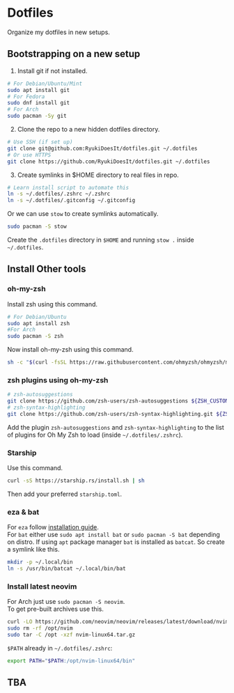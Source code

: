# Dotfiles

Organize my dotfiles in new setups.

## Bootstrapping on a new setup

1. Install git if not installed.

```zsh
# For Debian/Ubuntu/Mint
sudo apt install git
# For Fedora
sudo dnf install git
# For Arch
sudo pacman -Sy git
```

2. Clone the repo to a new hidden dotfiles directory.

```zsh
# Use SSH (if set up)
git clone git@github.com:RyukiDoesIt/dotfiles.git ~/.dotfiles
# Or use HTTPS
git clone https://github.com/RyukiDoesIt/dotfiles.git ~/.dotfiles
```

3. Create symlinks in $HOME directory to real files in repo.

```zsh
# Learn install script to automate this
ln -s ~/.dotfiles/.zshrc ~/.zshrc
ln -s ~/.dotfiles/.gitconfig ~/.gitconfig
```
Or we can use `stow` to create symlinks automatically.
```sh
sudo pacman -S stow
```
Create the `.dotfiles` directory in `$HOME` and running `stow .` inside `~/.dotfiles`.

## Install Other tools

### oh-my-zsh

Install zsh using this command.

```zsh
# For Debian/Ubuntu
sudo apt install zsh
#For Arch
sudo pacman -S zsh
```

Now install oh-my-zsh using this command.

```zsh
sh -c "$(curl -fsSL https://raw.githubusercontent.com/ohmyzsh/ohmyzsh/master/tools/install.sh)"
```

### zsh plugins using oh-my-zsh

```zsh
# zsh-autosuggestions
git clone https://github.com/zsh-users/zsh-autosuggestions ${ZSH_CUSTOM:-~/.oh-my-zsh/custom}/plugins/zsh-autosuggestions
# zsh-syntax-highlighting
git clone https://github.com/zsh-users/zsh-syntax-highlighting.git ${ZSH_CUSTOM:-~/.oh-my-zsh/custom}/plugins/zsh-syntax-highlighting
```

Add the plugin `zsh-autosuggestions` and `zsh-syntax-highlighting` to the list of plugins for Oh My Zsh to load (inside `~/.dotfiles/.zshrc`).

### Starship

Use this command.

```bash
curl -sS https://starship.rs/install.sh | sh
```
Then add your preferred `starship.toml`.

### eza & bat

For `eza` follow [installation guide](https://github.com/eza-community/eza/blob/main/INSTALL.md "eza installation guide"). <br>
For `bat` either use `sudo apt install bat` or `sudo pacman -S bat` depending on distro. If using `apt` package manager `bat` is installed as `batcat`. So create a symlink like this.

```zsh
mkdir -p ~/.local/bin
ln -s /usr/bin/batcat ~/.local/bin/bat
```

### Install latest neovim

For Arch just use `sudo pacman -S neovim`. <br>
To get pre-built archives use this.

```zsh
curl -LO https://github.com/neovim/neovim/releases/latest/download/nvim-linux64.tar.gz
sudo rm -rf /opt/nvim
sudo tar -C /opt -xzf nvim-linux64.tar.gz
```
`$PATH` already in `~/.dotfiles/.zshrc`:

```sh
export PATH="$PATH:/opt/nvim-linux64/bin"
```

## TBA
